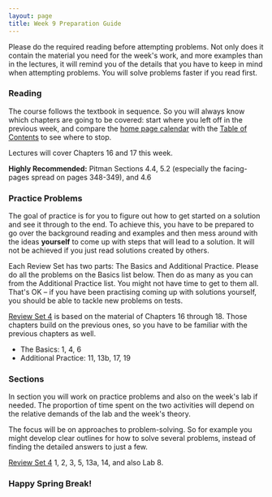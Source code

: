 ```yaml
---
layout: page
title: Week 9 Preparation Guide
---
```


Please do the required reading before attempting problems. Not only does it contain the material you need for the week's work, and more examples than in the lectures, it will remind you of the details that you have to keep in mind when attempting problems. You will solve problems faster if you read first.

### Reading ###
The course follows the textbook in sequence. So you will always know which chapters are going to be covered: start where you left off in the previous week, and compare the [home page calendar](http://prob140.org/) with the [Table of Contents](http://prob140.org/textbook/chapters/README) to see where to stop.

Lectures will cover Chapters 16 and 17 this week.

**Highly Recommended:** Pitman Sections 4.4, 5.2 (especially the facing-pages spread on pages 348-349), and 4.6


### Practice Problems ###
The goal of practice is for you to figure out how to get started on a solution and see it through to the end. To achieve this, you have to be prepared to go over the background reading and examples and then mess around with the ideas **yourself** to come up with steps that will lead to a solution. It will not be achieved if you just read solutions created by others.

Each Review Set has two parts: The Basics and Additional Practice. Please do all the problems on the Basics list below. Then do as many as you can from the Additional Practice list. You might not have time to get to them all. That's OK – if you have been practising coming up with solutions yourself, you should be able to tackle new problems on tests. 


[Review Set 4](http://prob140.org/textbook/chapters/Chapter_18/05_Review_Problems_Set_4) is based on the material of Chapters 16 through 18. Those chapters build on the previous ones, so you have to be familiar with the previous chapters as well.

- The Basics: 1, 4, 6
- Additional Practice: 11, 13b, 17, 19


### Sections ###
In section you will work on practice problems and also on the week's lab if needed. The proportion of time spent on the two activities will depend on the relative demands of the lab and the week's theory.

The focus will be on approaches to problem-solving. So for example you might develop clear outlines for how to solve several problems, instead of finding the detailed answers to just a few.

[Review Set 4](http://prob140.org/textbook/chapters/Chapter_18/05_Review_Problems_Set_4) 1, 2, 3, 5, 13a, 14, and also Lab 8.

### Happy Spring Break! ###